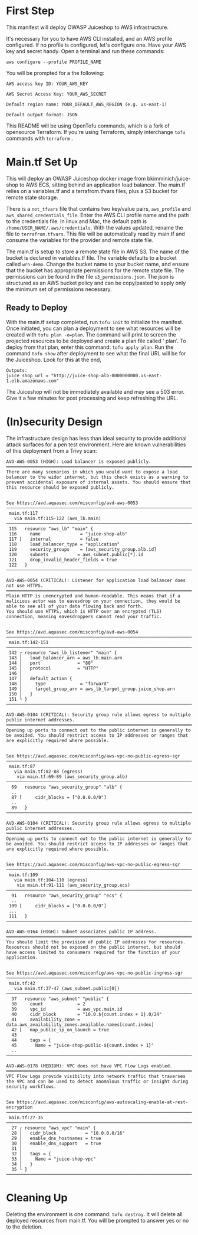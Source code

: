 # First Step

This manifest will deploy OWASP Juiceshop to AWS infrastructure. 

It's necessary for you to have AWS CLI installed, and an AWS profile configured. If no profile is configured, let's configure one. Have your AWS key and secret handy. Open a terminal and run these commands:

```aws configure --profile PROFILE_NAME```

You will be prompted for a the following:

```AWS access key ID: YOUR_AWS_KEY```

```AWS Secret Access Key: YOUR_AWS_SECRET```

```Default region name: YOUR_DEFAULT_AWS_REGION (e.g. us-east-1)```

```Default output format: JSON```

This README will be using OpenTofu commands, which is a fork of opensource Terraform. If you're using Terraform, simply interchange ```tofu``` commands with ```terraform``` .

# Main.tf Set Up

This will deploy an OWASP Juiceshop docker image from bkimminich/juice-shop to AWS ECS, sitting behind an application load balancer. The main.tf relies on a variables.tf and a terrafrom.tfvars files, plus a S3 bucket for remote state storage.

There is a ```not_tfvars``` file that contains two key/value pairs, ```aws_profile``` and ```aws_shared_credentials_file```. Enter the AWS CLI profile name and the path to the credentials file. In linux and Mac, the default path is ```/home/USER_NAME/.aws/credentials```. With the values updated, rename the file to ```terrafrom.tfvars```. This file will be automatically read by main.tf and consume the variables for the provider and remote state file.

The main.tf is setup to store a remote state file in AWS S3. The name of the bucket is declared in variables.tf file. The variable defaults to a bucket called ```wrn-demo```. Change the bucket name to your bucket name, and ensure that the bucket has appropriate permissions for the remote state file. The permissions can be found in the file ```s3_permissions.json```. The json is structured as an AWS bucket policy and can be copy/pasted to apply only the minimum set of permissions necessary. 

## Ready to Deploy

With the main.tf setup completed, run ```tofu init``` to initialize the manifest. Once initiated, you can plan a deployment to see what resources will be created with ```tofu plan -o=plan```. The command will print to screen the projected resources to be deployed and create a plan file called ' plan'. To deploy from that plan, enter this command: ```tofu apply plan```. Run the command ```tofu show``` after deployment to see what the final URL will be for the Juiceshop. Look for this at the end, 

```Outputs:
Outputs:
juice_shop_url = "http://juice-shop-alb-0000000000.us-east-1.elb.amazonaws.com"
```

The Juiceshop will not be immediately available and may see a 503 error. Give it a few minutes for post processing and keep refreshing the URL.

# (In)security Design

The infrastructure design has less than ideal security to provide additional attack surfaces for a pen test environment. Here are known vulnerabilities of this deployment from a Trivy scan: 

```AVD-AWS-0053 (HIGH): Load balancer is exposed publicly.
AVD-AWS-0053 (HIGH): Load balancer is exposed publicly.
═════════════════════════════════════════════════════════════════════════════════
There are many scenarios in which you would want to expose a load balancer to the wider internet, but this check exists as a warning to prevent accidental exposure of internal assets. You should ensure that this resource should be exposed publicly.


See https://avd.aquasec.com/misconfig/avd-aws-0053
─────────────────────────────────────────────────────────────────────────────────
 main.tf:117
   via main.tf:115-122 (aws_lb.main)
─────────────────────────────────────────────────────────────────────────────────
 115   resource "aws_lb" "main" {
 116     name               = "juice-shop-alb"
 117 [   internal           = false            
 118     load_balancer_type = "application"
 119     security_groups    = [aws_security_group.alb.id]
 120     subnets           = aws_subnet.public[*].id
 121     drop_invalid_header_fields = true
 122   }
─────────────────────────────────────────────────────────────────────────────────
```

```AVD-AWS-0054 (CRITICAL): Listener for application load balancer does not use HTTPS.
AVD-AWS-0054 (CRITICAL): Listener for application load balancer does not use HTTPS.
═════════════════════════════════════════════════════════════════════════════════
Plain HTTP is unencrypted and human-readable. This means that if a malicious actor was to eavesdrop on your connection, they would be able to see all of your data flowing back and forth.
You should use HTTPS, which is HTTP over an encrypted (TLS) connection, meaning eavesdroppers cannot read your traffic.


See https://avd.aquasec.com/misconfig/avd-aws-0054
─────────────────────────────────────────────────────────────────────────────────
 main.tf:142-151
─────────────────────────────────────────────────────────────────────────────────
 142 ┌ resource "aws_lb_listener" "main" {
 143 │   load_balancer_arn = aws_lb.main.arn
 144 │   port              = "80"
 145 │   protocol          = "HTTP"
 146 │ 
 147 │   default_action {
 148 │     type             = "forward"
 149 │     target_group_arn = aws_lb_target_group.juice_shop.arn
 150 │   }
 151 └ }
─────────────────────────────────────────────────────────────────────────────────
```

```AVD-AWS-0104 (CRITICAL): Security group rule allows egress to multiple public internet addresses.
AVD-AWS-0104 (CRITICAL): Security group rule allows egress to multiple public internet addresses.
═════════════════════════════════════════════════════════════════════════════════
Opening up ports to connect out to the public internet is generally to be avoided. You should restrict access to IP addresses or ranges that are explicitly required where possible.


See https://avd.aquasec.com/misconfig/aws-vpc-no-public-egress-sgr
─────────────────────────────────────────────────────────────────────────────────
 main.tf:87
   via main.tf:82-88 (egress)
    via main.tf:69-89 (aws_security_group.alb)
─────────────────────────────────────────────────────────────────────────────────
  69   resource "aws_security_group" "alb" {
  ..   
  87 [     cidr_blocks = ["0.0.0.0/0"]
  ..   
  89   }
──────────────────────────────────────────────────────────────────────────────────
```

```AVD-AWS-0104 (CRITICAL): Security group rule allows egress to multiple public internet addresses.
AVD-AWS-0104 (CRITICAL): Security group rule allows egress to multiple public internet addresses.
═════════════════════════════════════════════════════════════════════════════════
Opening up ports to connect out to the public internet is generally to be avoided. You should restrict access to IP addresses or ranges that are explicitly required where possible.


See https://avd.aquasec.com/misconfig/aws-vpc-no-public-egress-sgr
─────────────────────────────────────────────────────────────────────────────────
 main.tf:109
   via main.tf:104-110 (egress)
    via main.tf:91-111 (aws_security_group.ecs)
──────────────────────────────────────────────────────────────────────────────────
  91   resource "aws_security_group" "ecs" {
  ..   
 109 [     cidr_blocks = ["0.0.0.0/0"]
 ...   
 111   }
─────────────────────────────────────────────────────────────────────────────────
```

```AVD-AWS-0164 (HIGH): Subnet associates public IP address.
AVD-AWS-0164 (HIGH): Subnet associates public IP address.
═════════════════════════════════════════════════════════════════════════════════
You should limit the provision of public IP addresses for resources. Resources should not be exposed on the public internet, but should have access limited to consumers required for the function of your application.


See https://avd.aquasec.com/misconfig/aws-vpc-no-public-ingress-sgr
─────────────────────────────────────────────────────────────────────────────────
 main.tf:42
   via main.tf:37-47 (aws_subnet.public[0])
─────────────────────────────────────────────────────────────────────────────────
  37   resource "aws_subnet" "public" {
  38     count             = 2
  39     vpc_id            = aws_vpc.main.id
  40     cidr_block        = "10.0.${count.index + 1}.0/24"
  41     availability_zone = data.aws_availability_zones.available.names[count.index]
  42 [   map_public_ip_on_launch = true
  43   
  44     tags = {
  45       Name = "juice-shop-public-${count.index + 1}"
  ..   
─────────────────────────────────────────────────────────────────────────────────
```

```AVD-AWS-0178 (MEDIUM): VPC does not have VPC Flow Logs enabled.
AVD-AWS-0178 (MEDIUM): VPC does not have VPC Flow Logs enabled.
═════════════════════════════════════════════════════════════════════════════════
VPC Flow Logs provide visibility into network traffic that traverses the VPC and can be used to detect anomalous traffic or insight during security workflows.


See https://avd.aquasec.com/misconfig/aws-autoscaling-enable-at-rest-encryption
─────────────────────────────────────────────────────────────────────────────────
 main.tf:27-35
─────────────────────────────────────────────────────────────────────────────────
  27 ┌ resource "aws_vpc" "main" {
  28 │   cidr_block           = "10.0.0.0/16"
  29 │   enable_dns_hostnames = true
  30 │   enable_dns_support   = true
  31 │ 
  32 │   tags = {
  33 │     Name = "juice-shop-vpc" 
  34 │   }
  35 └ }
─────────────────────────────────────────────────────────────────────────────────
```

# Cleaning Up

Deleting the environment is one command: ```tofu destroy```. It will delete all deployed resources from main.tf. You will be prompted to answer yes or no to the deletion.